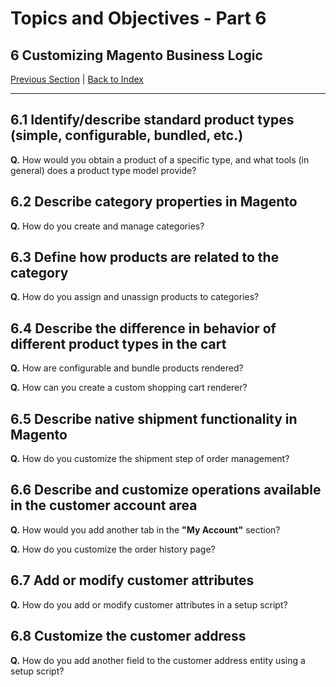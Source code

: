 # Topics and Objectives - Part 6

## **6** Customizing Magento Business Logic

[Previous Section](./5.md) | [Back to Index](./)

------

## **6.1** Identify/describe standard product types (simple, configurable, bundled, etc.)

**Q.** How would you obtain a product of a specific type, and what tools (in general) does a product type model provide?


## **6.2** Describe category properties in Magento

**Q.** How do you create and manage categories?


## **6.3** Define how products are related to the category

**Q.** How do you assign and unassign products to categories?


## **6.4** Describe the difference in behavior of different product types in the cart

**Q.** How are configurable and bundle products rendered?

**Q.** How can you create a custom shopping cart renderer?


## **6.5** Describe native shipment functionality in Magento

**Q.** How do you customize the shipment step of order management?


## **6.6** Describe and customize operations available in the customer account area

**Q.** How would you add another tab in the **"My Account"** section?
 
**Q.** How do you customize the order history page?


## **6.7** Add or modify customer attributes

**Q.** How do you add or modify customer attributes in a setup script?


## **6.8** Customize the customer address

**Q.** How do you add another field to the customer address entity using a setup script?